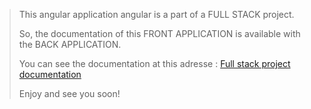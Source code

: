 >This angular application angular is a part of a FULL STACK project.
>
> So, the documentation of this FRONT APPLICATION is available with the BACK APPLICATION.
> 
> You can see the documentation at this adresse :
> [Full stack project documentation](https://github.com/noelmaurice/full_stack_jee_spring_security_jwt/blob/master/README.md)
> 
> Enjoy and see you soon!
>
